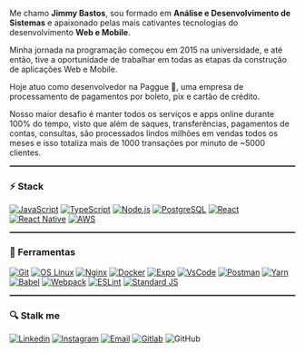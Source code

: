 Me chamo **Jimmy Bastos**, sou formado em **Análise e Desenvolvimento de Sistemas** e apaixonado pelas mais cativantes tecnologias do desenvolvimento **Web e Mobile**.

Minha jornada na programação começou em 2015 na universidade, e até então, tive a oportunidade de trabalhar em todas as etapas da construção de aplicações Web e Mobile.

Hoje atuo como desenvolvedor na Paggue :purple_heart:, uma empresa de processamento de pagamentos por boleto, pix e cartão de crédito. 

Nosso maior desafio é manter todos os serviços e apps online durante 100% do tempo, visto que além de saques, transferências, pagamentos de contas, consultas, são processados lindos milhões em vendas todos os meses e isso totaliza mais de 1000 transações por minuto de ~5000 clientes.

<hr style="border: 1px solid gray"> </hr>

### :zap: Stack
[![JavaScript](https://img.shields.io/badge/-JavaScript-000?logo=JavaScript&link=https://www.ecma-international.org/)](https://www.ecma-international.org/)
[![TypeScript](https://img.shields.io/badge/-TypeScript-007ACC?logo=TypeScript&logoColor=white&link=https://www.typescriptlang.org/)](https://www.typescriptlang.org/)
[![Node.js](https://img.shields.io/badge/-Node.js-339933?logo=Node.js&logoColor=white&link=https://nodejs.org)](https://nodejs.org)
[![PostgreSQL](https://img.shields.io/badge/-PostgreSQL-336791?logo=PostgreSQL&logoColor=white&link=https://www.postgresql.org/)](https://www.postgresql.org/)
[![React](https://img.shields.io/badge/-React-61DAFB?logo=React&logoColor=white&link=https://reactjs.org/)](https://reactjs.org/)
[![React Native](https://img.shields.io/badge/-React_Native-4B8BF5?logo=Android&logoColor=white&link=https://reactnative.dev/)](https://reactnative.dev/)
[![AWS](https://img.shields.io/badge/-AWS-000?logo=JavaScript&Color=white&link=http://aws.amazon.com/)](http://aws.amazon.com/)

<hr style="border: 1px solid gray"> </hr>

### :wrench: Ferramentas
[![Git](https://img.shields.io/badge/-Git-f1361f?logo=Git&logoColor=white&link=https://git-scm.com/)](https://git-scm.com/)
[![OS Linux](https://img.shields.io/badge/-OS_Linux-ffa62a?logo=Linux&logoColor=white&link=https://getfedora.org/)](https://getfedora.org/)
[![Nginx](https://img.shields.io/badge/-Nginx-269539?logo=Nginx&logoColor=white&link=https://www.nginx.com/)](https://www.nginx.com/)
[![Docker](https://img.shields.io/badge/-Docker-2b7dde?logo=Docker&logoColor=white&link=https://www.docker.com/)](https://www.docker.com/)
[![Expo](https://img.shields.io/badge/-Expo-05001f?logo=Expo&logoColor=white&link=https://expo.io/)](https://expo.io/)
[![VsCode](https://img.shields.io/badge/-VSCode-397ef8?logo=visual-studio-code&Color=white&link=https://code.visualstudio.com/)](https://code.visualstudio.com/)
[![Postman](https://img.shields.io/badge/-Postman-FF6C37?logo=Postman&logoColor=white&Color=white&link=https://www.postman.com/)](https://www.postman.com/)
[![Yarn](https://img.shields.io/badge/-Yarn-141631?logo=yarn&Color=white&link=https://yarnpkg.com/)](https://yarnpkg.com/)
[![Babel](https://img.shields.io/badge/-Babel-000?logo=babel&Color=white&link=https://babeljs.io/)](https://babeljs.io/)
[![Webpack](https://img.shields.io/badge/-Webpack-3066bc?logo=webpack&Color=white&link=https://webpack.js.org/)](https://webpack.js.org/)
[![ESLint](https://img.shields.io/badge/-ESLint-5900ce?logo=eslint&Color=white&link=https://eslint.org/)](https://eslint.org/)
[![Standard JS](https://img.shields.io/badge/-Standard-000?logo=JavaScript&Color=white&link=https://standardjs.com/)](https://standardjs.com/)


<hr style="border: 1px solid gray"> </hr>

### :mag: Stalk me

[![Linkedin](https://img.shields.io/badge/-LinkedIn-blue?logo=Linkedin&logoColor=white&link=https://www.linkedin.com/in/jimmybastos/)](https://www.linkedin.com/in/jimmybastos/)
[![Instagram](https://img.shields.io/badge/-Instagram-000?logo=Instagram&logoColor=white&link=https://www.instagram.com/spartan.dev/)](https://www.instagram.com/spartan.dev/)
[![Email](https://img.shields.io/badge/-Email-de4343?logo=Gmail&logoColor=white&link=mailto:jimmy@spartandev.com.br)](mailto:jimmy@spartandev.com.br)
[![Gitlab](https://img.shields.io/badge/-Gitlab-2e2e2e?logo=Gitlab&logoColor=white&link=https://gitlab.com/jimmybastos)](https://gitlab.com/jimmybastos)
![GitHub](https://img.shields.io/github/followers/JimmyBastos?label=Seguir&style=social&logo=github)

<!-- 
### Projetos
<hr style="border: 1px solid gray"> </hr>

### :mortar_board: Formação
#### Instituto Federal de Educação, Ciência e Tecnologia da Bahia - *IFBA*
_Análise e Desenvolvimento de Sistemas | Mar. de 2015 a Jun. de 2019_   
Análise, projeto, documentação, especificação de requisitos, testes, implementação, implantação e manutenção de sistemas computacionais.

<hr style="border: 1px solid gray"> </hr>
### Cursos

### :pushpin: Interesses
- Machine Learning
- Design Patterns
- Open Source
- Finances
- Marketing
-->
